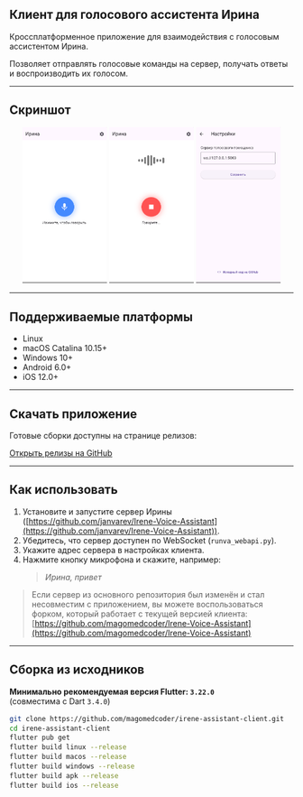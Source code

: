 ## Клиент для голосового ассистента Ирина

Кроссплатформенное приложение для взаимодействия с голосовым ассистентом Ирина.

Позволяет отправлять голосовые команды на сервер, получать ответы и воспроизводить их голосом.

---

## Скриншот

<p align="center">
  <img src="screenshots/preview_1.png" width="150" alt="Экран 1">
  <img src="screenshots/preview_2.png" width="150" alt="Экран 2">
  <img src="screenshots/preview_3.png" width="150" alt="Экран 3">
</p>

---

## Поддерживаемые платформы

- Linux
- macOS Catalina 10.15+
- Windows 10+
- Android 6.0+
- iOS 12.0+

---

## Скачать приложение

Готовые сборки доступны на странице релизов:

[Открыть релизы на GitHub](https://github.com/magomedcoder/irene-assistant-client/releases)

---

## Как использовать

1. Установите и запустите сервер Ирины ([https://github.com/janvarev/Irene-Voice-Assistant](https://github.com/janvarev/Irene-Voice-Assistant)).
2. Убедитесь, что сервер доступен по WebSocket (`runva_webapi.py`).
3. Укажите адрес сервера в настройках клиента.
4. Нажмите кнопку микрофона и скажите, например:
   > _Ирина, привет_

> Если сервер из основного репозитория был изменён и стал несовместим с приложением, вы можете воспользоваться форком, который работает с текущей версией клиента:  
> [https://github.com/magomedcoder/Irene-Voice-Assistant](https://github.com/magomedcoder/Irene-Voice-Assistant)

---

## Сборка из исходников

**Минимально рекомендуемая версия Flutter: `3.22.0`**  
(совместима с Dart `3.4.0`)

```bash
git clone https://github.com/magomedcoder/irene-assistant-client.git
cd irene-assistant-client
flutter pub get
flutter build linux --release
flutter build macos --release
flutter build windows --release
flutter build apk --release
flutter build ios --release
```
